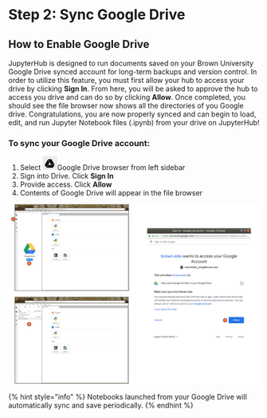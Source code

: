 # Step 2: Sync Google Drive

## How to Enable Google Drive

JupyterHub is designed to run documents saved on your Brown University Google Drive synced account for long-term backups and version control. In order to utilize this feature, you must first allow your hub to access your drive by clicking **Sign In**. From here, you will be asked to approve the hub to access you drive and can do so by clicking **Allow**. Once completed, you should see the file browser now shows all the directories of you Google drive. Congratulations, you are now properly synced and can begin to load, edit, and run Jupyter Notebook files \(.ipynb\) from your drive on JupyterHub!

### To sync your Google Drive account:

1. Select ![](../.gitbook/assets/image%20%285%29.png)Google Drive browser from left sidebar
2. Sign into Drive. Click **Sign In**
3. Provide access. Click **Allow**
4. Contents of Google Drive will appear in the file browser

![](../.gitbook/assets/screenshot-from-2018-09-18-14-06-09.png)

{% hint style="info" %}
Notebooks launched from your Google Drive will automatically sync and save periodically.
{% endhint %}

